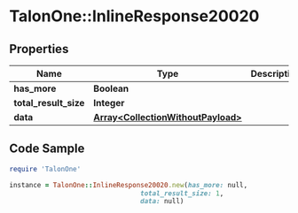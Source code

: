 # TalonOne::InlineResponse20020

## Properties

Name | Type | Description | Notes
------------ | ------------- | ------------- | -------------
**has_more** | **Boolean** |  | [optional] 
**total_result_size** | **Integer** |  | [optional] 
**data** | [**Array&lt;CollectionWithoutPayload&gt;**](CollectionWithoutPayload.md) |  | 

## Code Sample

```ruby
require 'TalonOne'

instance = TalonOne::InlineResponse20020.new(has_more: null,
                                 total_result_size: 1,
                                 data: null)
```


